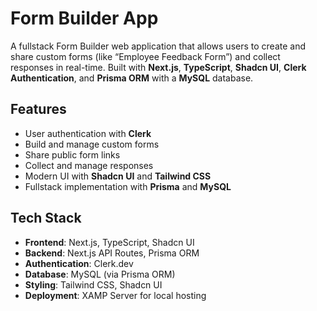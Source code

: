 # Form Builder App

A fullstack Form Builder web application that allows users to create and share custom forms (like “Employee Feedback Form”) and collect responses in real-time. Built with **Next.js**, **TypeScript**, **Shadcn UI**, **Clerk Authentication**, and **Prisma ORM** with a **MySQL** database.

## Features

- User authentication with **Clerk**
- Build and manage custom forms
- Share public form links
- Collect and manage responses
- Modern UI with **Shadcn UI** and **Tailwind CSS**
- Fullstack implementation with **Prisma** and **MySQL**

## Tech Stack

- **Frontend**: Next.js, TypeScript, Shadcn UI  
- **Backend**: Next.js API Routes, Prisma ORM  
- **Authentication**: Clerk.dev  
- **Database**: MySQL (via Prisma ORM)  
- **Styling**: Tailwind CSS, Shadcn UI  
- **Deployment**: XAMP Server for local hosting  
